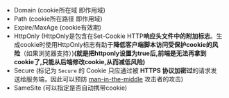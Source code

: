 - Domain (cookie所在域 即作用域)
- Path (cookie所在路径 即作用域)
- Expire/MaxAge (cookie有效期)
- HttpOnly (HttpOnly是包含在Set-Cookie HTTP**响应头文件中的附加标志**。生成cookie时使用HttpOnly标志有助于**降低客户端脚本访问受保护cookie的风险**（如果浏览器支持）)**(就是把httponly设置为true后,前端是无法再拿到cookie了,只能从后端修改cookie,从而减低风险)**
- Secure (标记为 `Secure` 的 Cookie 只应通过被 **HTTPS 协议加密过**的请求发送给服务端，因此可以预防 [man-in-the-middle](https://developer.mozilla.org/zh-CN/docs/Glossary/MitM) 攻击者的攻击)
- SameSite (可以指定是否自动携带cookie)